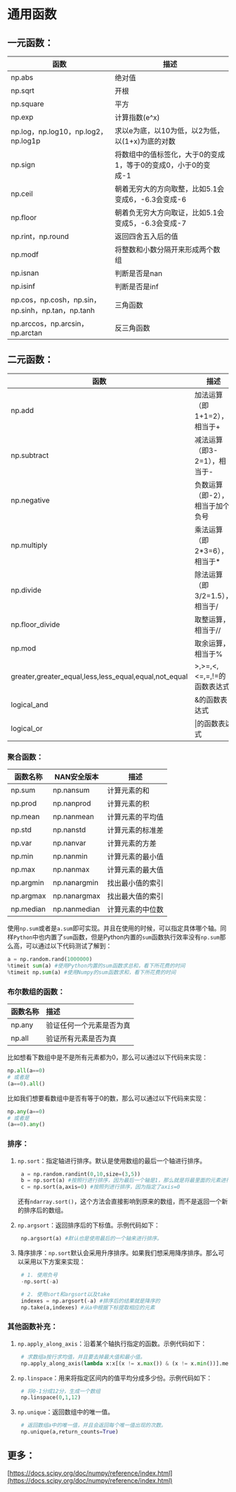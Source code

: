 # 通用函数

## 一元函数：

| 函数 | 描述 |
| --- | --- |
| np.abs | 绝对值 |
| np.sqrt | 开根 |
| np.square | 平方 |
| np.exp | 计算指数\(e^x\) |
| np.log，np.log10，np.log2，np.log1p | 求以e为底，以10为低，以2为低，以\(1+x\)为底的对数 |
| np.sign | 将数组中的值标签化，大于0的变成1，等于0的变成0，小于0的变成-1 |
| np.ceil | 朝着无穷大的方向取整，比如5.1会变成6，-6.3会变成-6 |
| np.floor | 朝着负无穷大方向取证，比如5.1会变成5，-6.3会变成-7 |
| np.rint，np.round | 返回四舍五入后的值 |
| np.modf | 将整数和小数分隔开来形成两个数组 |
| np.isnan | 判断是否是nan |
| np.isinf | 判断是否是inf |
| np.cos，np.cosh，np.sin，np.sinh，np.tan，np.tanh | 三角函数 |
| np.arccos，np.arcsin，np.arctan | 反三角函数 |

## 二元函数：

| 函数 | 描述 |
| --- | --- |
| np.add | 加法运算（即1+1=2），相当于+ |
| np.subtract | 减法运算（即3-2=1），相当于- |
| np.negative | 负数运算（即-2），相当于加个负号 |
| np.multiply | 乘法运算（即2\*3=6），相当于\* |
| np.divide | 除法运算（即3/2=1.5），相当于/ |
| np.floor\_divide | 取整运算，相当于// |
| np.mod | 取余运算，相当于% |
| greater,greater\_equal,less,less\_equal,equal,not\_equal | &gt;,&gt;=,&lt;,&lt;=,=,!=的函数表达式 |
| logical\_and | &的函数表达式 |
| logical\_or | \|的函数表达式 |

### 聚合函数：

| 函数名称 | NAN安全版本 | 描述 |
| --- | --- | --- |
| np.sum | np.nansum | 计算元素的和 |
| np.prod | np.nanprod | 计算元素的积 |
| np.mean | np.nanmean | 计算元素的平均值 |
| np.std | np.nanstd | 计算元素的标准差 |
| np.var | np.nanvar | 计算元素的方差 |
| np.min | np.nanmin | 计算元素的最小值 |
| np.max | np.nanmax | 计算元素的最大值 |
| np.argmin | np.nanargmin | 找出最小值的索引 |
| np.argmax | np.nanargmax | 找出最大值的索引 |
| np.median | np.nanmedian | 计算元素的中位数 |

使用`np.sum`或者是`a.sum`即可实现。并且在使用的时候，可以指定具体哪个轴。同样`Python`中也内置了`sum`函数，但是Python内置的`sum`函数执行效率没有`np.sum`那么高，可以通过以下代码测试了解到：

```python
a = np.random.rand(1000000)
%timeit sum(a) #使用Python内置的sum函数求总和，看下所花费的时间
%timeit np.sum(a) #使用Numpy的sum函数求和，看下所花费的时间
```

### 布尔数组的函数：

| 函数名称 | 描述 |
| :--- | :--- |
| np.any | 验证任何一个元素是否为真 |
| np.all | 验证所有元素是否为真 |

比如想看下数组中是不是所有元素都为0，那么可以通过以下代码来实现：
```python
np.all(a==0) 
# 或者是
(a==0).all()
```
比如我们想要看数组中是否有等于0的数，那么可以通过以下代码来实现：
```python
np.any(a==0)
# 或者是
(a==0).any()
```

### 排序：

1. `np.sort`：指定轴进行排序。默认是使用数组的最后一个轴进行排序。

   ```python
    a = np.random.randint(0,10,size=(3,5))
    b = np.sort(a) #按照行进行排序，因为最后一个轴是1，那么就是将最里面的元素进行排序。
    c = np.sort(a,axis=0) #按照列进行排序，因为指定了axis=0
   ```

   还有`ndarray.sort()`，这个方法会直接影响到原来的数组，而不是返回一个新的排序后的数组。

2. `np.argsort`：返回排序后的下标值。示例代码如下：

   ```python
    np.argsort(a) #默认也是使用最后的一个轴来进行排序。
   ```

3. 降序排序：`np.sort`默认会采用升序排序。如果我们想采用降序排序。那么可以采用以下方案来实现：

   ```python
    # 1. 使用负号
    -np.sort(-a)

    # 2. 使用sort和argsort以及take
    indexes = np.argsort(-a) #排序后的结果就是降序的
    np.take(a,indexes) #从a中根据下标提取相应的元素
   ```

### 其他函数补充：

1. `np.apply_along_axis`：沿着某个轴执行指定的函数。示例代码如下：
   ```python
    # 求数组a按行求均值，并且要去掉最大值和最小值。
    np.apply_along_axis(lambda x:x[(x != x.max()) & (x != x.min())].mean(),axis=1,arr=a)
   ```
2. `np.linspace`：用来将指定区间内的值平均分成多少份。示例代码如下：
   ```python
    # 将0-1分成12分，生成一个数组
    np.linspace(0,1,12)
   ```
3. `np.unique`：返回数组中的唯一值。
   ```python
    # 返回数组a中的唯一值，并且会返回每个唯一值出现的次数。
    np.unique(a,return_counts=True)
   ```

## 更多：

[https://docs.scipy.org/doc/numpy/reference/index.html](https://docs.scipy.org/doc/numpy/reference/index.html)

